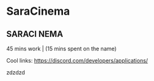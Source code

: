# SaraCinema

## SARACI NEMA

45 mins work | (15 mins spent on the name)

Cool links:
https://discord.com/developers/applications/

zdzdzd
